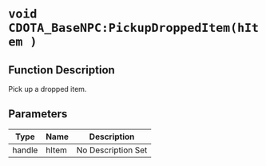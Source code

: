 # `void CDOTA_BaseNPC:PickupDroppedItem(hItem )`
## Function Description
Pick up a dropped item.
## Parameters
Type|Name|Description
--|--|--
handle|hItem|No Description Set
